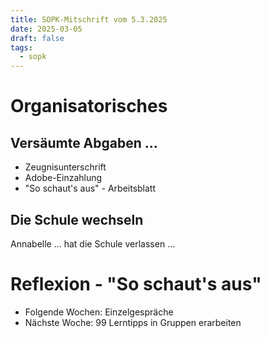 ```yaml
---
title: SOPK-Mitschrift vom 5.3.2025
date: 2025-03-05
draft: false
tags:
  - sopk
---
```

# Organisatorisches

## Versäumte Abgaben …

* Zeugnisunterschrift
* Adobe-Einzahlung
* "So schaut's aus" - Arbeitsblatt

## Die Schule wechseln

Annabelle ... hat die Schule verlassen ...

# Reflexion - "So schaut's aus"

* Folgende Wochen: Einzelgespräche
* Nächste Woche: 99 Lerntipps in Gruppen erarbeiten